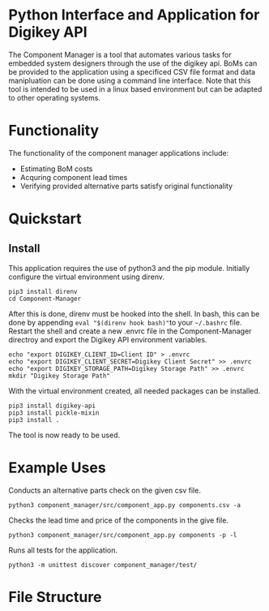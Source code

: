 # Python Interface and Application for Digikey API
The Component Manager is a tool that automates various tasks for embedded system designers through the use of the digikey api. BoMs can be provided to the application using a specificed CSV file format and data manipluation can be done using a command line interface. Note that this tool is intended to be used in a linux based environment but can be adapted to other operating systems.

# Functionality
The functionality of the component manager applications include:
  - Estimating BoM costs
  - Acquring component lead times
  - Verifying provided alternative parts satisfy original functionality

# Quickstart
## Install
This application requires the use of python3 and the pip module. Initially configure the virtual environment using direnv.
```
pip3 install direnv
cd Component-Manager
```
After this is done, direnv must be hooked into the shell. In bash, this can be done by appending ```eval "$(direnv hook bash)"```to your ```~/.bashrc``` file. Restart the shell and create a new .envrc file in the Component-Manager directroy and export the Digikey API environment variables.
```
echo "export DIGIKEY_CLIENT_ID=Client ID" > .envrc
echo "export DIGIKEY_CLIENT_SECRET=Digikey Client Secret" >> .envrc
echo "export DIGIKEY_STORAGE_PATH=Digikey Storage Path" >> .envrc
mkdir "Digikey Storage Path"
```
With the virtual environment created, all needed packages can be installed.
```
pip3 install digikey-api
pip3 install pickle-mixin
pip3 install .
```
The tool is now ready to be used.
# Example Uses
Conducts an alternative parts check on the given csv file.
```
python3 component_manager/src/component_app.py components.csv -a
```
Checks the lead time and price of the components in the give file.
```
python3 component_manager/src/component_app.py components -p -l
```
Runs all tests for the application.
```
python3 -m unittest discover component_manager/test/
```
# File Structure

